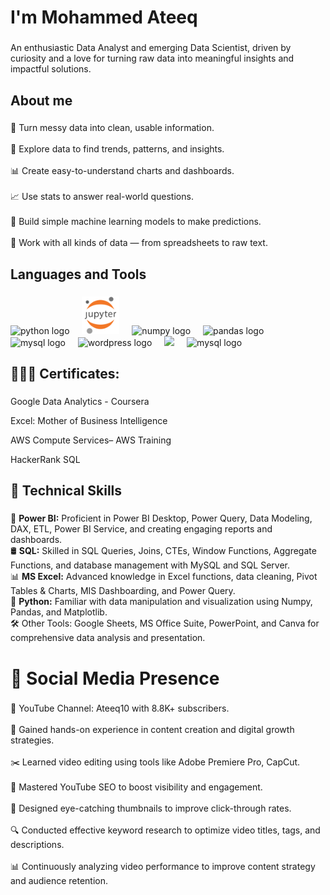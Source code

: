 <h1 align="left">I'm Mohammed Ateeq</h1>

###

<p align="left">An enthusiastic Data Analyst and emerging Data Scientist, driven by curiosity and a love for turning raw data into meaningful insights and impactful solutions.</p>
<h2 align="left">About me</h2>

###

<p align="left">🧹 Turn messy data into clean, usable information.<br><br>🔎 Explore data to find trends, patterns, and insights.<br><br>📊 Create easy-to-understand charts and dashboards.<br><br>📈 Use stats to answer real-world questions.<br><br>🤖 Build simple machine learning models to make predictions.<br><br>🧾 Work with all kinds of data — from spreadsheets to raw text.</p>

###

<h2 align="left">Languages and Tools</h2>

###

<div align="left">
  <img src="https://www.iconninja.com/files/982/335/815/logo-python-icon.svg" height="60" alt="python logo"  />
  <img width="12" />
  <img src="https://raw.githubusercontent.com/github/explore/a4691f04ff219c1c2aa02fc61fda41aa43f1459a/topics/jupyter-notebook/jupyter-notebook.png" height="60" alt="jupyter logo"  />
  <img width="12" />
  <img src="https://upload.wikimedia.org/wikipedia/commons/thumb/3/31/NumPy_logo_2020.svg/1200px-NumPy_logo_2020.svg.png" height="60" alt="numpy logo"  />
  <img width="12" />
  <img src="https://upload.wikimedia.org/wikipedia/commons/thumb/e/ed/Pandas_logo.svg/2560px-Pandas_logo.svg.png" height="60" alt="pandas logo"  />
  <img width="12" />
  <img src="https://download.logo.wine/logo/MySQL/MySQL-Logo.wine.png" height="60" alt="mysql logo"  />
  <img width="12" />
  <img src="https://cdn.jsdelivr.net/gh/devicons/devicon/icons/wordpress/wordpress-original.svg" height="60" alt="wordpress logo"  />
  <img width="12" />
  <img src="https://pragmaticworks.com/hs-fs/hubfs/social-suggested-images/Power-Bi-logo-transparent.png?width=655&height=400&name=Power-Bi-logo-transparent.png" height="45">
  <img width="12" />
  <img src="https://www.hertiecodingclub.com/learn/rstudio/install-r-studio/images/rstudio.png" height="45" alt="mysql logo"  />

</div>

###

<h2 align="left">🧑🏽‍🎓 Certificates:</h2>

###
<p align="left">Google Data Analytics - Coursera</p>
<p align="left">Excel: Mother of Business Intelligence</p>
<p align="left">AWS Compute Services– AWS Training</p>
<p align="left">HackerRank SQL</p>


###

<h2 align="left">📍 Technical Skills</h2>

###

<p align="left">📐 <b>Power BI:</b> Proficient in Power BI Desktop, Power Query, Data Modeling, DAX, ETL, Power BI Service, and creating engaging reports and dashboards.<br>🛢️ <b>SQL:</b> Skilled in SQL Queries, Joins, CTEs, Window Functions, Aggregate Functions, and database management with MySQL and SQL Server.<br>📊 <b>MS Excel:</b> Advanced knowledge in Excel functions, data cleaning, Pivot Tables & Charts, MIS Dashboarding, and Power Query.<br>🐍 <b>Python:</b> Familiar with data manipulation and visualization using Numpy, Pandas, and Matplotlib.<br>🛠️ Other Tools: Google Sheets, MS Office Suite, PowerPoint, and Canva for comprehensive data analysis and presentation.</p>

###
<h1 align="left">📱 Social Media Presence</h1>

###
<p align="left">🎥 YouTube Channel: Ateeq10 with 8.8K+ subscribers.<br><br>🧠 Gained hands-on experience in content creation and digital growth strategies.<br><br>
✂️ Learned video editing using tools like Adobe Premiere Pro, CapCut.<br><br>🧲 Mastered YouTube SEO to boost visibility and engagement.<br><br>🎨 Designed eye-catching thumbnails to improve click-through rates.<br><br>🔍 Conducted effective keyword research to optimize video titles, tags, and descriptions.<br><br>📊 Continuously analyzing video performance to improve content strategy and audience retention.</p>
